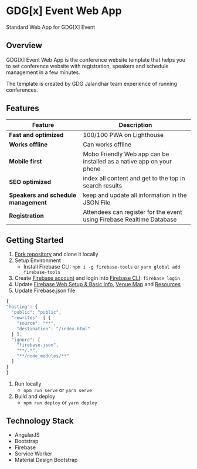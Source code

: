 # GDG[x] Event Web App
Standard Web App for GDG[X] Event

## Overview

GDG[X] Event Web App is the conference website template that helps you to set conference website with registration, speakers and schedule management in a few minutes.

The template is created by GDG Jalandhar team experience of running conferences.

## Features
| Feature | Description |
|---|---|
| **Fast and optimized** | 100/100 PWA on Lighthouse |
| **Works offline** | Can works offline |
| **Mobile first** | Mobo Friendly Web app can be installed as a native app on your phone |
| **SEO optimized** | index all content and get to the top in search results |
| **Speakers and schedule management** | keep and update all information in the JSON File |
| **Registration** | Attendees can register for the event using Firebase Realtime Database |


## Getting Started
1. [Fork repository](https://github.com/Vrijraj/gdgx-event-web-app/fork) and clone it locally
1. Setup Environment
   * Install Firebase CLI: `npm i -g firebase-tools` or `yarn global add firebase-tools`
1. Create [Firebase account](https://console.firebase.google.com) and login into [Firebase CLI](https://firebase.google.com/docs/cli/): `firebase login`
1. Update [Firebase Web Setup & Basic Info](/index.html), [Venue Map](/views/attending.html) and [Resources](/data)
1. Update Firebase.json file
  ```js 
  {
  "hosting": {
    "public": "public",
    "rewrites": [ {
      "source": "**",
      "destination": "/index.html"
    } ],
    "ignore": [
      "firebase.json",
      "**/.*",
      "**/node_modules/**"
    ]
  }
}
```

1. Run locally
   * `npm run serve` or `yarn serve`
1. Build and deploy
   * `npm run deploy` or `yarn deploy`
   
## Technology Stack

* AngularJS
* Bootstrap
* Firebase
* Service Worker
* Material Design Bootstrap
